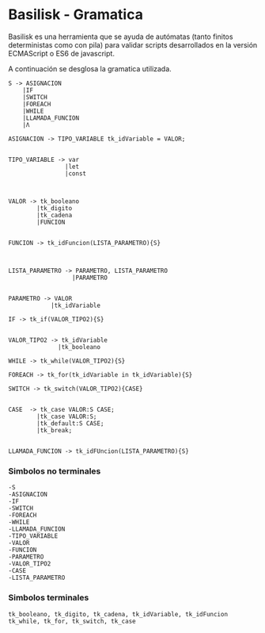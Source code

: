 # Basilisk - Gramatica

Basilisk es una herramienta que se ayuda de autómatas (tanto finitos deterministas como con
pila) para validar scripts desarrollados en la versión ECMAScript o ES6 de javascript.

A continuación se desglosa la gramatica utilizada.

```
S -> ASIGNACION
    |IF
    |SWITCH
    |FOREACH
    |WHILE
    |LLAMADA_FUNCION
    |Λ

```
```
ASIGNACION -> TIPO_VARIABLE tk_idVariable = VALOR;


TIPO_VARIABLE -> var
                |let
                |const
                
                
                
VALOR -> tk_booleano
        |tk_digito
        |tk_cadena
        |FUNCION
    
    
FUNCION -> tk_idFuncion(LISTA_PARAMETRO){S}



LISTA_PARAMETRO -> PARAMETRO, LISTA_PARAMETRO
                  |PARAMETRO
                  

PARAMETRO -> VALOR
            |tk_idVariable
```
```
IF -> tk_if(VALOR_TIPO2){S}


VALOR_TIPO2 -> tk_idVariable
              |tk_booleano
```
```
WHILE -> tk_while(VALOR_TIPO2){S}
```
```
FOREACH -> tk_for(tk_idVariable in tk_idVariable){S}
```
```
SWITCH -> tk_switch(VALOR_TIPO2){CASE}
```
```

CASE  -> tk_case VALOR:S CASE;
        |tk_case VALOR:S;
        |tk_default:S CASE;
        |tk_break;
        
```
```
LLAMADA_FUNCION -> tk_idFUncion(LISTA_PARAMETRO){S}
```
### Simbolos no terminales

```
-S
-ASIGNACION
-IF
-SWITCH
-FOREACH
-WHILE
-LLAMADA_FUNCION
-TIPO_VARIABLE
-VALOR
-FUNCION
-PARAMETRO
-VALOR_TIPO2
-CASE
-LISTA_PARAMETRO

```

### Simbolos terminales
```
tk_booleano, tk_digito, tk_cadena, tk_idVariable, tk_idFuncion
tk_while, tk_for, tk_switch, tk_case
```
